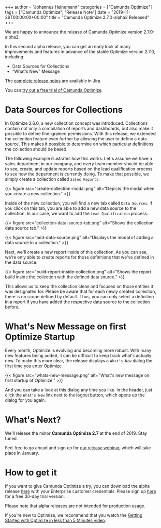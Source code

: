 +++
author = "Johannes Heinemann"
categories = ["Camunda Optimize"]
tags = ["Camunda Optimize", "Release Note"]
date = "2019-11-29T00:00:00+00:00"
title = "Camunda Optimize 2.7.0-alpha2 Released"
+++

We are happy to announce the release of Camunda Optimize version 2.7.0-alpha2.

In this second alpha release, you can get an early look at many improvements and features in advance of the stable Optimize version 2.7.0, including:

- Data Sources for Collections
- "What's New" Message

The [complete release notes](https://jira.camunda.com/secure/ReleaseNote.jspa?projectId=10730&version=15597) are available in Jira.

<!--more-->

You can [try out a free trial of Camunda Optimize](#how-to-get-it).

#  Data Sources for Collections

In Optimize 2.6.0, a new collection concept was introduced. Collections contain not only a compilation of reports and dashboards, but also make it possible to define fine-grained permissions. With this release, we extended the collection feature even further by allowing the user to define a data source. This makes it possible to determine on which particular definitions the collection should be based. 

The following example illustrates how this works. Let's assume we have a sales department in our company, and every team member should be able to see, create, and update reports based on the lead qualification process to see how the department is currently doing. To make that possible, we simply create a collection called `Sales Reports`:

{{< figure src="create-collection-modal.png" alt="Depicts the modal when you create a new collection." >}}

Inside of the new collection, you will find a new tab called `Data Sources`. If you click on this tab, you are able to add a new data source to the collection. In our case, we want to add the `Lead Qualification` process.

{{< figure src="collection-data-source-tab.png" alt="Shows the collection data source tab." >}}

{{< figure src="add-data-source.png" alt="Displays the modal of adding a data source to a collection." >}}

Next, we'll create a new report inside of this collection. As you can see, we're only able to create reports for those definitions that we've defined in the data source.

{{< figure src="build-report-inside-collection.png" alt="Shows the report build inside the collection with the defined data source." >}}

This allows us to keep the collection clean and focused on those entities it was designated for. Please be aware that for each newly created collection, there is no scope defined by default. Thus, you can only select a definition in a report if you have added the respective data source to the collection before.

# What's New Message on first Optimize Startup

Every month, Optimize is evolving and becoming more robust. With many new features being added, it can be difficult to keep track what's actually new. To make this more clear, the release displays a `What's New` dialog the first time you enter Optimize.

{{< figure src="whats-new-message.png" alt="What's new message on first startup of Optimize." >}}

And you can take a look at this dialog any time you like. In the header, just click the `What's New` link next to the logout button, which opens up the dialog for you again.

# What's Next?

We'll release the minor **Camunda Optimize 2.7** at the end of 2019. Stay tuned.

Feel free to go ahead and sign up for [our release webinar](https://camunda.com/learn/webinars/), which will take place in January.

# How to get it

If you want to give Camunda Optimize a try, you can download the alpha release [here](https://docs.camunda.org/enterprise/download/#camunda-optimize) with your Enterprise customer credentials. Please sign up [here](https://camunda.com/download/enterprise/) for a free 30-day trial version.

Please note that alpha releases are not intended for production usage.

If you're new to Optimize, we recommend that you watch the [Getting Started with Optimize in less than 5 Minutes video](https://camunda.com/learn/videos/getting-started-optimize/).
